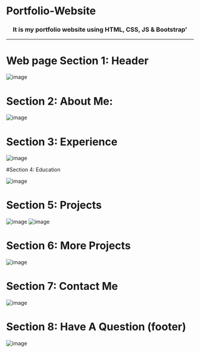 # Portfolio-Website
<h3 align = "center">It is my portfolio website using HTML, CSS, JS &amp; Bootstrap'</h3>

------------------------------------------
# Web page Section 1: Header

![image](https://github.com/marjan-ahmed/Portfolio-Website/assets/159646510/3f9bfb43-e8a0-47b5-a5f8-d4348d055384)


# Section 2: About Me:

![image](https://github.com/marjan-ahmed/Portfolio-Website/assets/159646510/c3961348-4ffa-44e4-904e-9d8c7fe359c6)


# Section 3: Experience

![image](https://github.com/marjan-ahmed/Portfolio-Website/assets/159646510/649dc05c-04a3-4c75-827f-838ee6c05deb)


#Section 4: Education

![image](https://github.com/marjan-ahmed/Portfolio-Website/assets/159646510/41d67b39-bd85-4a09-b04e-3524289c147c)


# Section 5: Projects

![image](https://github.com/marjan-ahmed/Portfolio-Website/assets/159646510/ace7e00e-ba43-4000-986a-460ecc283d37)
![image](https://github.com/marjan-ahmed/Portfolio-Website/assets/159646510/8cbe8e87-d97b-4704-a243-12661b23cf53)


# Section 6: More Projects

![image](https://github.com/marjan-ahmed/Portfolio-Website/assets/159646510/14e71528-6790-44cb-adb1-c36db12e61ac)


# Section 7: Contact Me

![image](https://github.com/marjan-ahmed/Portfolio-Website/assets/159646510/8ec261c7-e036-4273-a148-faba95ce6b08)

# Section 8: Have A Question (footer)

![image](https://github.com/marjan-ahmed/Portfolio-Website/assets/159646510/ce087bc5-4b04-499b-aa84-004affc36b87)
